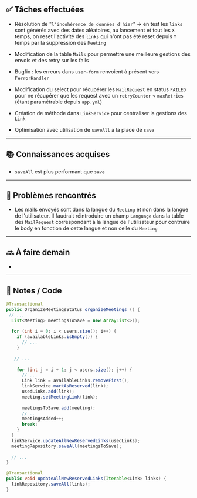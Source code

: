 ## ✅ Tâches effectuées

- Résolution de "`l'incohérence de données d'hier`" -> en test les `links` sont générés avec des dates aléatoires, au lancement et tout les `X` temps, on reset l'activité des `links` qui n'ont pas été reset depuis `Y` temps par la suppression des `Meeting`
	
- Modification de la table `Mails` pour permettre une meilleure gestions des envois et des retry sur les fails
	
- Bugfix : les erreurs dans `user-form` renvoient à présent vers l'`errorHandler`
	
- Modification du select pour récupérer les `MailRequest` en status `FAILED` pour ne récupérer que les request avec un `retryCounter` < `maxRetries` (étant paramétrable depuis `app.yml`)
	
- Création de méthode dans `LinkService` pour centraliser la gestions des `Link`
	
- Optimisation avec utilisation de `saveAll` à la place de `save`
	

---

## 📚 Connaissances acquises

- `saveAll` est plus performant que `save`
	

---

## 🐞 Problèmes rencontrés

- Les mails envoyés sont dans la langue du `Meeting` et non dans la langue de l'utilisateur. Il faudrait réintroduire un champ `Language` dans la table des `MailRequest` correspondant à la langue de l'utilisateur pour contruire le body en fonction de cette langue et non celle du `Meeting`
	

---

## 🔜 À faire demain

- 
	

---

## 🧩 Notes / Code

```java
@Transactional  
public OrganizeMeetingsStatus organizeMeetings () {  
 // ... 
  List<Meeting> meetingsToSave = new ArrayList<>();  
  
  for (int i = 0; i < users.size(); i++) {  
    if (availableLinks.isEmpty()) {  
      // ...
    }  
  
   // ... 
  
    for (int j = i + 1; j < users.size(); j++) {  
      // ...
      Link link = availableLinks.removeFirst();  
      linkService.markAsReserved(link);  
      usedLinks.add(link);  
      meeting.setMeetingLink(link);  
  
      meetingsToSave.add(meeting);  
	  // ..
      meetingsAdded++;  
      break;  
    }  
  }  
  linkService.updateAllNewReservedLinks(usedLinks);  
  meetingRepository.saveAll(meetingsToSave);  
  
  // ... 
}
```

```java
@Transactional  
public void updateAllNewReservedLinks(Iterable<Link> links) {  
  linkRepository.saveAll(links);  
}
```

